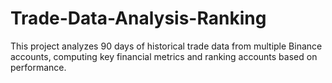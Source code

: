 # Trade-Data-Analysis-Ranking
This project analyzes 90 days of historical trade data from multiple Binance accounts, computing key financial metrics and ranking accounts based on performance.
